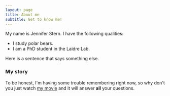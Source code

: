 ```yaml
---
layout: page
title: About me
subtitle: Get to know me!
---
```


My name is Jennifer Stern. I have the following qualities:

- I study polar bears.
- I am a PhD student in the Laidre Lab.

Here is a sentence that says something else.

### My story

To be honest, I'm having some trouble remembering right now, so why don't you just watch [my movie](https://en.wikipedia.org/wiki/The_Princess_Bride_%28film%29) and it will answer **all** your questions.
